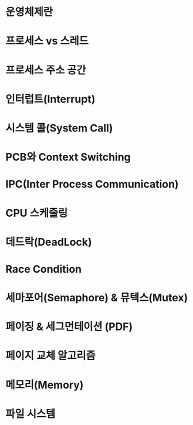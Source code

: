 # 운영체제란

# 프로세스 vs 스레드

# 프로세스 주소 공간

# 인터럽트(Interrupt)

# 시스템 콜(System Call)

# PCB와 Context Switching

# IPC(Inter Process Communication)

# CPU 스케줄링

# 데드락(DeadLock)

# Race Condition

# 세마포어(Semaphore) & 뮤텍스(Mutex)

# 페이징 & 세그먼테이션 (PDF)

# 페이지 교체 알고리즘

# 메모리(Memory)

# 파일 시스템

